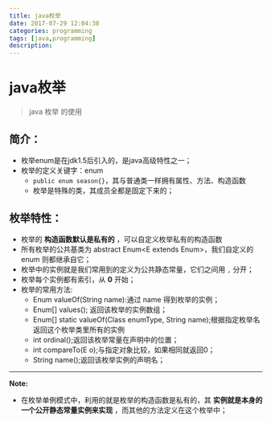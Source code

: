 ```yaml
---
title: java枚举
date: 2017-07-29 12:04:38
categories: programming
tags: [java,programming]
description:
---
```

# java枚举

> java 枚举 的使用

<!--more-->

## 简介：
- 枚举enum是在jdk1.5后引入的，是java高级特性之一；
- 枚举的定义关键字：enum
	- `public enum season{}`，其与普通类一样拥有属性、方法、构造函数
	- 枚举是特殊的类，其成员全都是固定下来的；


## 枚举特性：

- 枚举的 **构造函数默认是私有的** ，可以自定义枚举私有的构造函数
- 所有枚举的公共基类为 abstract Enum<E extends Enum<E>>，我们自定义的 enum 则都继承自它；
- 枚举中的实例就是我们常用到的定义为公共静态常量，它们之间用 `,` 分开；
- 枚举每个实例都有索引，从 **0** 开始；
- 枚举的常用方法:
	- Enum<E> valueOf(String name):通过 name 得到枚举的实例；
	- Enum<E>[] values(); 返回该枚举的实例数组；
	- Enum<E>[] static valueOf(Class<E extends Enum> enumType, String name);根据指定枚举名返回这个枚举类里所有的实例
	- int ordinal();返回该枚举常量在声明中的位置；
	- int compareTo(E o);与指定对象比较，如果相同就返回0；
	- String name();返回该枚举实例的声明名；


----------
**Note:**
- 在枚举单例模式中，利用的就是枚举的构造函数是私有的，其 **实例就是本身的一个公开静态常量实例来实现** ，而其他的方法定义在这个枚举中；
